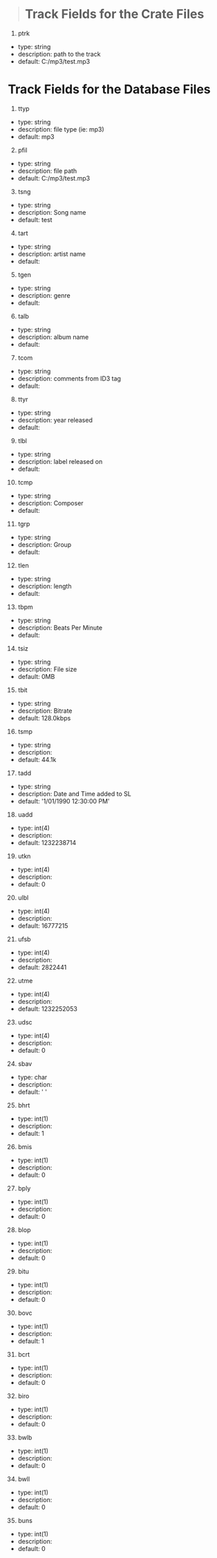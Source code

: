 > # Track Fields for the Crate Files #

1. ptrk

  * type: string
  * description: path to the track
  * default: C:/mp3/test.mp3

# Track Fields for the Database Files #

1. ttyp

  * type: string
  * description: file type (ie: mp3)
  * default: mp3

2. pfil

  * type: string
  * description: file path
  * default: C:/mp3/test.mp3

3. tsng

  * type: string
  * description: Song name
  * default: test

4. tart

  * type: string
  * description: artist name
  * default:

5. tgen
  * type: string
  * description: genre
  * default:

6. talb

  * type: string
  * description: album name
  * default:

7. tcom

  * type: string
  * description: comments from ID3 tag
  * default:

8. ttyr

  * type: string
  * description: year released
  * default:

9. tlbl

  * type: string
  * description: label released on
  * default:

10. tcmp

  * type: string
  * description: Composer
  * default:

11. tgrp

  * type: string
  * description: Group
  * default:

12. tlen

  * type: string
  * description: length
  * default:

13. tbpm

  * type: string
  * description: Beats Per Minute
  * default:

14. tsiz

  * type: string
  * description: File size
  * default: 0MB

15. tbit

  * type: string
  * description: Bitrate
  * default: 128.0kbps

16. tsmp

  * type: string
  * description:
  * default: 44.1k

17. tadd

  * type: string
  * description: Date and Time added to SL
  * default: '1/01/1990 12:30:00 PM'

18. uadd

  * type: int(4)
  * description:
  * default: 1232238714

19. utkn

  * type: int(4)
  * description:
  * default: 0

20. ulbl

  * type: int(4)
  * description:
  * default: 16777215

21. ufsb

  * type: int(4)
  * description:
  * default: 2822441

22. utme

  * type: int(4)
  * description:
  * default: 1232252053

23. udsc

  * type: int(4)
  * description:
  * default: 0

24. sbav

  * type: char
  * description:
  * default: ' '

25. bhrt

  * type: int(1)
  * description:
  * default: 1

26. bmis

  * type: int(1)
  * description:
  * default: 0

27. bply

  * type: int(1)
  * description:
  * default: 0

28. blop

  * type: int(1)
  * description:
  * default: 0

29. bitu

  * type: int(1)
  * description:
  * default: 0

30. bovc

  * type: int(1)
  * description:
  * default: 1

31. bcrt

  * type: int(1)
  * description:
  * default: 0

32. biro

  * type: int(1)
  * description:
  * default: 0

33. bwlb

  * type: int(1)
  * description:
  * default: 0

34. bwll

  * type: int(1)
  * description:
  * default: 0

35. buns

  * type: int(1)
  * description:
  * default: 0